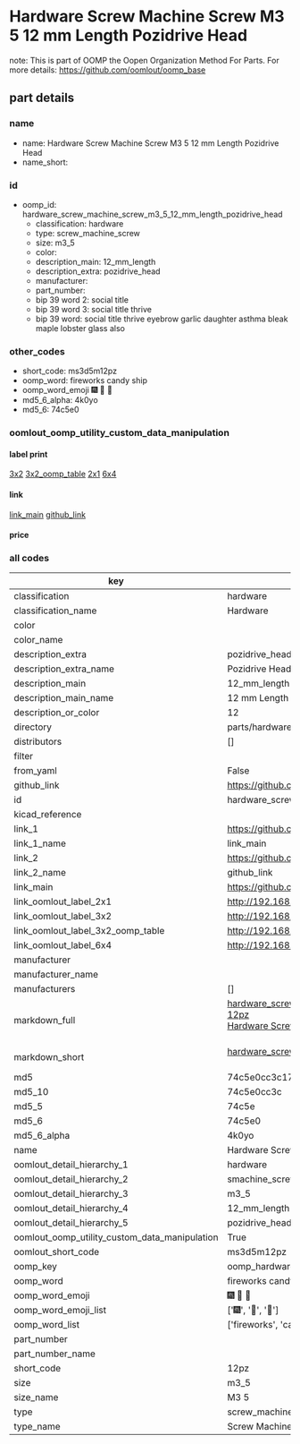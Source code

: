 # Hardware Screw Machine Screw M3 5 12 mm Length Pozidrive Head  

note: This is part of OOMP the Oopen Organization Method For Parts. For more details: https://github.com/oomlout/oomp_base

##  part details





### name
* name: Hardware Screw Machine Screw M3 5 12 mm Length Pozidrive Head
* name_short: 
### id
* oomp_id: hardware_screw_machine_screw_m3_5_12_mm_length_pozidrive_head
  * classification: hardware
  * type: screw_machine_screw
  * size: m3_5
  * color: 
  * description_main: 12_mm_length
  * description_extra: pozidrive_head
  * manufacturer: 
  * part_number: 
  * bip 39 word 2: social title
  * bip 39 word 3: social title thrive
  * bip 39 word: social title thrive eyebrow garlic daughter asthma bleak maple lobster glass also

### other_codes
* short_code: ms3d5m12pz
* oomp_word: fireworks candy ship
* oomp_word_emoji :fireworks: :candy: :ship:
* md5_6_alpha: 4k0yo
* md5_6: 74c5e0






### oomlout_oomp_utility_custom_data_manipulation
#### label print
[3x2](http://192.168.1.245:1112/?label=oomp%204k0yo)
[3x2_oomp_table](http://192.168.1.107:1112/?label=oomp%204k0yo)
[2x1](http://192.168.1.242:1112/?label=oomp%204k0yo)
[6x4](http://192.168.1.55:1112/?label=oomp%204k0yo)    

#### link

[link_main](https://github.com/oomlout/oomlout_oomp_current_version_messy/tree/main/parts/hardware_screw_machine_screw_m3_5_12_mm_length_pozidrive_head) [github_link](https://github.com/oomlout/oomlout_oomp_part_src/tree/main/parts/hardware_screw_machine_screw_m3_5_12_mm_length_pozidrive_head)                             

#### price







### all codes 
| key | value |  
| --- | --- |  
| classification | hardware |  
| classification_name | Hardware |  
| color |  |  
| color_name |  |  
| description_extra | pozidrive_head |  
| description_extra_name | Pozidrive Head |  
| description_main | 12_mm_length |  
| description_main_name | 12 mm Length |  
| description_or_color | 12 |  
| directory | parts/hardware_screw_machine_screw_m3_5_12_mm_length_pozidrive_head |  
| distributors | [] |  
| filter |  |  
| from_yaml | False |  
| github_link | https://github.com/oomlout/oomlout_oomp_part_src/tree/main/parts/hardware_screw_machine_screw_m3_5_12_mm_length_pozidrive_head |  
| id | hardware_screw_machine_screw_m3_5_12_mm_length_pozidrive_head |  
| kicad_reference |  |  
| link_1 | https://github.com/oomlout/oomlout_oomp_current_version_messy/tree/main/parts/hardware_screw_machine_screw_m3_5_12_mm_length_pozidrive_head |  
| link_1_name | link_main |  
| link_2 | https://github.com/oomlout/oomlout_oomp_part_src/tree/main/parts/hardware_screw_machine_screw_m3_5_12_mm_length_pozidrive_head |  
| link_2_name | github_link |  
| link_main | https://github.com/oomlout/oomlout_oomp_current_version_messy/tree/main/parts/hardware_screw_machine_screw_m3_5_12_mm_length_pozidrive_head |  
| link_oomlout_label_2x1 | http://192.168.1.242:1112/?label=oomp%204k0yo |  
| link_oomlout_label_3x2 | http://192.168.1.245:1112/?label=oomp%204k0yo |  
| link_oomlout_label_3x2_oomp_table | http://192.168.1.107:1112/?label=oomp%204k0yo |  
| link_oomlout_label_6x4 | http://192.168.1.55:1112/?label=oomp%204k0yo |  
| manufacturer |  |  
| manufacturer_name |  |  
| manufacturers | [] |  
| markdown_full | [hardware_screw_machine_screw_m3_5_12_mm_length_pozidrive_head](https://github.com/oomlout/oomlout_oomp_current_version_messy/tree/main/parts/hardware_screw_machine_screw_m3_5_12_mm_length_pozidrive_head)<br>[12pz](https://github.com/oomlout/oomlout_oomp_current_version_messy/tree/main/parts/hardware_screw_machine_screw_m3_5_12_mm_length_pozidrive_head)<br>[Hardware Screw Machine Screw M3 5 12 Mm Length Pozidrive Head](https://github.com/oomlout/oomlout_oomp_current_version_messy/tree/main/parts/hardware_screw_machine_screw_m3_5_12_mm_length_pozidrive_head)<br><br> |  
| markdown_short | [hardware_screw_machine_screw_m3_5_12_mm_length_pozidrive_head](https://github.com/oomlout/oomlout_oomp_current_version_messy/tree/main/parts/hardware_screw_machine_screw_m3_5_12_mm_length_pozidrive_head)<br><br> |  
| md5 | 74c5e0cc3c1781c0df2fe515c278be6f |  
| md5_10 | 74c5e0cc3c |  
| md5_5 | 74c5e |  
| md5_6 | 74c5e0 |  
| md5_6_alpha | 4k0yo |  
| name | Hardware Screw Machine Screw M3 5 12 mm Length Pozidrive Head |  
| oomlout_detail_hierarchy_1 | hardware |  
| oomlout_detail_hierarchy_2 | smachine_screw |  
| oomlout_detail_hierarchy_3 | m3_5 |  
| oomlout_detail_hierarchy_4 | 12_mm_length |  
| oomlout_detail_hierarchy_5 | pozidrive_head |  
| oomlout_oomp_utility_custom_data_manipulation | True |  
| oomlout_short_code | ms3d5m12pz |  
| oomp_key | oomp_hardware_screw_machine_screw_m3_5_12_mm_length_pozidrive_head |  
| oomp_word | fireworks candy ship |  
| oomp_word_emoji | :fireworks: :candy: :ship: |  
| oomp_word_emoji_list | [':fireworks:', ':candy:', ':ship:'] |  
| oomp_word_list | ['fireworks', 'candy', 'ship'] |  
| part_number |  |  
| part_number_name |  |  
| short_code | 12pz |  
| size | m3_5 |  
| size_name | M3 5 |  
| type | screw_machine_screw |  
| type_name | Screw Machine Screw |  
